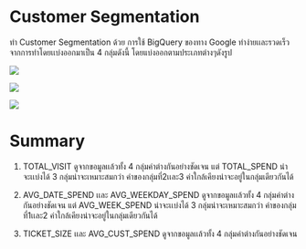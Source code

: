 # Customer Segmentation
ทำ Customer Segmentation ด้วย การใช้ BigQuery ของทาง Google ทำง่ายเเละรวดเร็ว จากการทำโดยเเบ่งออกมาเป็น 4 กลุ่มดังนี้ 
โดยแบ่งออกตามประเภทต่างๆดังรูป

![](https://github.com/chetninphat/BADS7105-CRM-Analytics-and-Intelligence/blob/main/Homework%2006/Total_vis_spen.jpg)




![](https://github.com/chetninphat/BADS7105-CRM-Analytics-and-Intelligence/blob/main/Homework%2006/AVG_SPEN.jpg)





![](https://github.com/chetninphat/BADS7105-CRM-Analytics-and-Intelligence/blob/main/Homework%2006/AVG_CUST_tik.jpg)




# Summary

1. TOTAL_VISIT ดูจากขอมูลเเล้วทั้ง 4 กลุ่มค่าต่างกันอย่างชัดเจน แต่ TOTAL_SPEND น่าจะเเบ่งได้ 3 กลุ่มน่าจะเหมาะสมกว่า ค่าของกลุ่มที่2เเละ3 ค่าใกล้เคียงน่าจะอยู่ในกลุ่มเดียวกันได้


2. AVG_DATE_SPEND เเละ AVG_WEEKDAY_SPEND ดูจากขอมูลเเล้วทั้ง 4 กลุ่มค่าต่างกันอย่างชัดเจน แต่ AVG_WEEK_SPEND น่าจะเเบ่งได้ 3 กลุ่มน่าจะเหมาะสมกว่า ค่าของกลุ่มที่1เเละ2 ค่าใกล้เคียงน่าจะอยู่ในกลุ่มเดียวกันได้


3. TICKET_SIZE เเละ AVG_CUST_SPEND ดูจากขอมูลเเล้วทั้ง 4 กลุ่มค่าต่างกันอย่างชัดเจน
